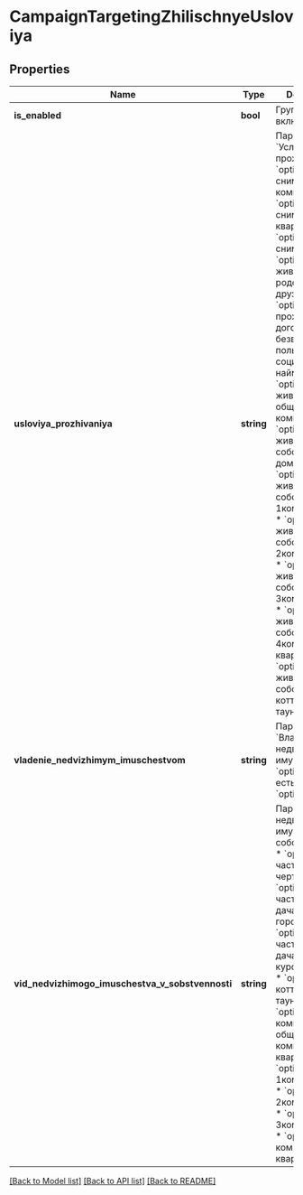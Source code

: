 # CampaignTargetingZhilischnyeUsloviya

## Properties
Name | Type | Description | Notes
------------ | ------------- | ------------- | -------------
**is_enabled** | **bool** | Группа включена | [optional] 
**usloviya_prozhivaniya** | **string** | Параметр &#x60;Условия проживания&#x60;  * &#x60;option_0&#x60; - снимает комнату * &#x60;option_1&#x60; - снимает квартиру * &#x60;option_2&#x60; - снимает дом * &#x60;option_3&#x60; - живет у родственников/друзей * &#x60;option_4&#x60; - проживает по договору безвозмездного пользования/социального найма * &#x60;option_5&#x60; - живет в общежитии/коммуналке * &#x60;option_6&#x60; - живет в собственном доме * &#x60;option_7&#x60; - живет в собственной 1ком. квартире * &#x60;option_8&#x60; - живет в собственной 2ком. квартире * &#x60;option_9&#x60; - живет в собственной 3ком. квартире * &#x60;option_10&#x60; - живет в собственной 4ком. и более квартире * &#x60;option_11&#x60; - живет в собственном коттедже, таунхаусе | [optional] 
**vladenie_nedvizhimym_imuschestvom** | **string** | Параметр &#x60;Владение недвижимым имуществом&#x60;  * &#x60;option_0&#x60; - есть * &#x60;option_1&#x60; - нет | [optional] 
**vid_nedvizhimogo_imuschestva_v_sobstvennosti** | **string** | Параметр &#x60;Вид недвижимого имущества в собственности&#x60;  * &#x60;option_0&#x60; - частный дом в черте города * &#x60;option_1&#x60; - частный дом/дача за городом * &#x60;option_2&#x60; - частный дом/дача в курортной зоне * &#x60;option_3&#x60; - коттедж/таунхаус * &#x60;option_4&#x60; - комната в общежитии/коммуналке/квартире * &#x60;option_5&#x60; - 1ком. квартира * &#x60;option_6&#x60; - 2ком. квартира * &#x60;option_7&#x60; - 3ком. квартира * &#x60;option_8&#x60; - 4 ком. и более квартира | [optional] 

[[Back to Model list]](../README.md#documentation-for-models) [[Back to API list]](../README.md#documentation-for-api-endpoints) [[Back to README]](../README.md)


